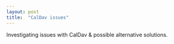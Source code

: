 ```yaml
---
layout: post
title:  "CalDav issues"
---
```

Investigating issues with CalDav & possible alternative solutions.
